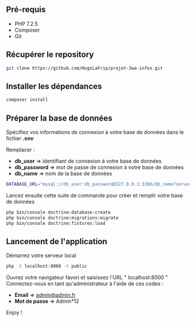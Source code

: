 ## Pré-requis

* PHP 7.2.5
* Composer
* Git

## Récupérer le repository

```bash
git clone https://github.com/HugsLaFrip/projet-3wa-infos.git
```

## Installer les dépendances

```bash
composer install
```

## Préparer la base de données

Spécifiez vos informations de connexion à votre base de données dans le fichier ***.env***

Remplacer :
  * **db_user** => identifiant de connexion à votre base de données
  * **db_password** => mot de passe de connexion à votre base de données
  * **db_name** => nom de la base de données

```bash
DATABASE_URL="mysql://db_user:db_password@127.0.0.1:3306/db_name?serverVersion=5.7"
```

Lancez ensuite cette suite de commande pour créer et remplir votre base de données

```bash
php bin/console doctrine:database:create
php bin/console doctrine:migrations:migrate
php bin/console doctrine:fixtures:load
```

## Lancement de l'application

Démarrez votre serveur local

```bash
php -S localhost:8000 -t public
```

Ouvrez votre navigateur favori et saisissez l'URL " localhost:8000 "
Connectez-vous en tant qu'administrateur à l'aide de ces codes :

  * **Email** => admin@admin.fr
  * **Mot de passe** => Admin*12  


Enjoy !